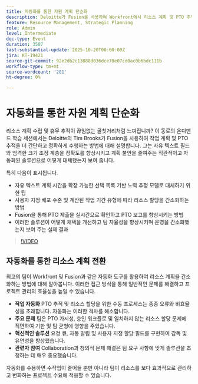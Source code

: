 ```yaml
---
title: 자동화를 통한 자원 계획 단순화
description: Deloitte가 Fusion을 사용하여 Workfront에서 리소스 계획 및 PTO 추적을 자동화하는 방법에 대해 알아봅니다. 정확성, 가시성 및 팀 채택률을 높이기 위한 실제 팁을 살펴보십시오.
feature: Resource Management, Strategic Planning
role: Admin
level: Intermediate
doc-type: Event
duration: 3587
last-substantial-update: 2025-10-20T00:00:00Z
jira: KT-19421
source-git-commit: 92e2db2c13888d036dce70e07cd0ac0b6bdc111b
workflow-type: tm+mt
source-wordcount: '281'
ht-degree: 0%

---
```



# 자동화를 통한 자원 계획 단순화

리소스 계획 수립 및 휴무 추적이 끊임없는 골칫거리처럼 느껴집니까? 이 동료의 온디맨드 학습 세션에서는 Deloitte의 Tim Brooks가 Fusion을 사용하여 작업 계획 및 PTO 추적을 더 간단하고 정확하게 수행하는 방법에 대해 설명합니다. 그는 자유 텍스트 필드와 엄격한 크기 조정 계층을 정확도를 향상시키고 계획 불안을 줄여주는 직관적이고 자동화된 솔루션으로 어떻게 대체했는지 보여 줍니다.

특히 다음이 표시됩니다.

* 자유 텍스트 계획 시간을 확장 가능한 선택 목록 기반 노력 추정 모델로 대체하기 위한 팁
* 사용자 지정 배포 수준 및 계산된 작업 기간 유형에 따라 리소스 할당을 간소화하는 방법
* Fusion을 통해 PTO 제출을 실시간으로 확인하고 PTO 보고를 향상시키는 방법
* 이러한 솔루션이 어떻게 채택을 개선하고 팀 자율성을 향상시키며 운영을 간소화했는지 보여 주는 실제 결과

>[!VIDEO](https://video.tv.adobe.com/v/3475907/?learn=on&enablevpops)

## 자동화를 통한 리소스 계획 전환

최고의 팀이 Workfront 및 Fusion과 같은 자동화 도구를 활용하여 리소스 계획을 간소화하는 방법에 대해 알아봅니다. 이러한 접근 방식을 통해 일반적인 문제를 해결하고 프로젝트 관리의 효율성을 높일 수 있습니다.

* **작업 자동화** PTO 추적 및 리소스 할당을 위한 수동 프로세스는 종종 오류와 비효율성을 초래합니다. 자동화는 이러한 격차를 해소합니다.
* **주요 문제** 팀은 PTO 가시성, 승인 워크플로 및 일치하지 않는 리소스 할당 문제에 직면하여 기한 및 팀 균형에 영향을 주었습니다.
* **혁신적인 솔루션** 요청 큐, 자동 알림 및 사용자 지정 할당 필드를 구현하여 감독 및 유연성을 향상했습니다.
* **관련자 참여** Collaboration과 창의적 문제 해결은 팀 요구 사항에 맞게 솔루션을 조정하는 데 매우 중요했습니다.

자동화를 수용하면 수작업이 줄어들 뿐만 아니라 팀이 리소스를 보다 효과적으로 관리하고 변화하는 프로젝트 수요에 적응할 수 있습니다.

